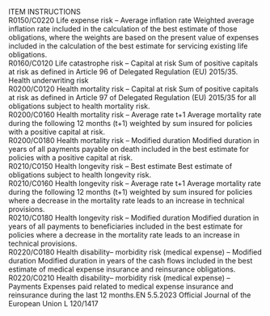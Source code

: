  
ITEM  INSTRUCTIONS  
R0150/C0220  Life expense risk – 
Average inflation rate  Weighted average inflation rate included in the calculation of the best estimate of 
those obligations, where the weights are based on the present value of expenses 
included in the calculation of the best estimate for servicing existing life 
obligations.  
R0160/C0120  Life catastrophe risk – 
Capital at risk  Sum of positive capitals at risk as defined in Article 96 of Delegated Regulation 
(EU) 2015/35.  
Health underwriting 
risk  
R0200/C0120  Health mortality risk – 
Capital at risk  Sum of positive capitals at risk as defined in Article 97 of Delegated Regulation 
(EU) 2015/35 for all obligations subject to health mortality risk.  
R0200/C0160  Health mortality risk – 
Average rate t+1  Average mortality rate during the following 12 months (t+1) weighted by sum 
insured for policies with a positive capital at risk.  
R0200/C0180  Health mortality risk – 
Modified duration  Modified duration in years of all payments payable on death included in the best 
estimate for policies with a positive capital at risk.  
R0210/C0150  Health longevity risk – 
Best estimate  Best estimate of obligations subject to health longevity risk.  
R0210/C0160  Health longevity risk – 
Average rate t+1  Average mortality rate during the following 12 months (t+1) weighted by sum 
insured for policies where a decrease in the mortality rate leads to an increase in 
technical provisions.  
R0210/C0180  Health longevity risk – 
Modified duration  Modified duration in years of all payments to beneficiaries included in the best 
estimate for policies where a decrease in the mortality rate leads to an increase in 
technical provisions.  
R0220/C0180  Health disability– 
morbidity risk (medical 
expense) – Modified 
duration  Modified duration in years of the cash flows included in the best estimate of 
medical expense insurance and reinsurance obligations.  
R0220/C0210  Health disability– 
morbidity risk (medical 
expense) – Payments  Expenses paid related to medical expense insurance and reinsurance during the 
last 12 months.EN  5.5.2023 Official Journal of the European Union L 120/1417